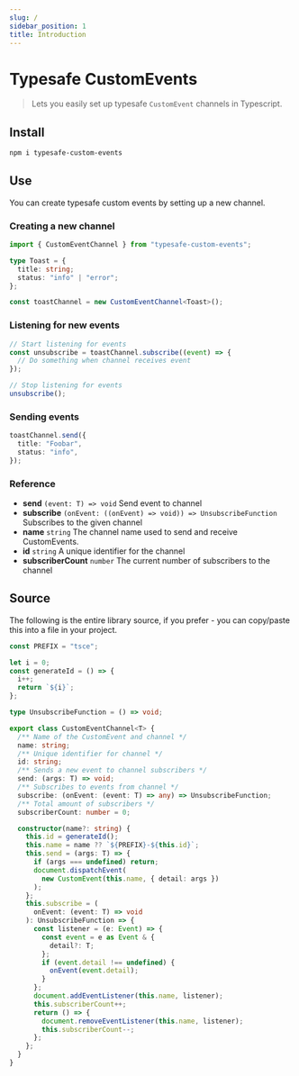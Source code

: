 ```yaml
---
slug: /
sidebar_position: 1
title: Introduction
---
```


# Typesafe CustomEvents

> Lets you easily set up typesafe `CustomEvent` channels in Typescript.

## Install

```bash
npm i typesafe-custom-events
```

## Use

You can create typesafe custom events by setting up a new channel.

### Creating a new channel

```typescript
import { CustomEventChannel } from "typesafe-custom-events";

type Toast = {
  title: string;
  status: "info" | "error";
};

const toastChannel = new CustomEventChannel<Toast>();
```

### Listening for new events

```typescript
// Start listening for events
const unsubscribe = toastChannel.subscribe((event) => {
  // Do something when channel receives event
});

// Stop listening for events
unsubscribe();
```

### Sending events

```typescript
toastChannel.send({
  title: "Foobar",
  status: "info",
});
```

### Reference

- **send** `(event: T) => void` Send event to channel
- **subscribe** `(onEvent: ((onEvent) => void)) => UnsubscribeFunction` Subscribes to the given channel
- **name** `string` The channel name used to send and receive CustomEvents.
- **id** `string` A unique identifier for the channel
- **subscriberCount** `number` The current number of subscribers to the channel

## Source

The following is the entire library source, if you prefer - you can copy/paste this into a file in your project.

```typescript
const PREFIX = "tsce";

let i = 0;
const generateId = () => {
  i++;
  return `${i}`;
};

type UnsubscribeFunction = () => void;

export class CustomEventChannel<T> {
  /** Name of the CustomEvent and channel */
  name: string;
  /** Unique identifier for channel */
  id: string;
  /** Sends a new event to channel subscribers */
  send: (args: T) => void;
  /** Subscribes to events from channel */
  subscribe: (onEvent: (event: T) => any) => UnsubscribeFunction;
  /** Total amount of subscribers */
  subscriberCount: number = 0;

  constructor(name?: string) {
    this.id = generateId();
    this.name = name ?? `${PREFIX}-${this.id}`;
    this.send = (args: T) => {
      if (args === undefined) return;
      document.dispatchEvent(
        new CustomEvent(this.name, { detail: args })
      );
    };
    this.subscribe = (
      onEvent: (event: T) => void
    ): UnsubscribeFunction => {
      const listener = (e: Event) => {
        const event = e as Event & {
          detail?: T;
        };
        if (event.detail !== undefined) {
          onEvent(event.detail);
        }
      };
      document.addEventListener(this.name, listener);
      this.subscriberCount++;
      return () => {
        document.removeEventListener(this.name, listener);
        this.subscriberCount--;
      };
    };
  }
}
```
